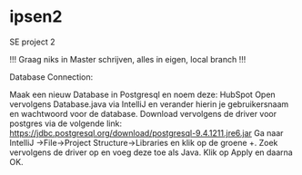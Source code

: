 # ipsen2
SE project 2

!!! Graag niks in Master schrijven, alles in eigen, local branch !!!

Database Connection:

Maak een nieuw Database in Postgresql en noem deze: HubSpot
Open vervolgens Database.java via IntelliJ en verander hierin je gebruikersnaam en wachtwoord voor de database.
Download vervolgens de driver voor postgres via de volgende link: https://jdbc.postgresql.org/download/postgresql-9.4.1211.jre6.jar
Ga naar IntelliJ ->File->Project Structure->Libraries en klik op de groene +. Zoek vervolgens de driver op en voeg deze toe als Java. Klik op Apply en daarna OK.


